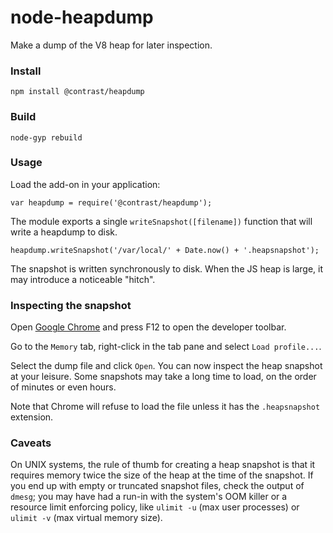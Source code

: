 node-heapdump
===

Make a dump of the V8 heap for later inspection.

### Install

    npm install @contrast/heapdump

### Build

    node-gyp rebuild

### Usage

Load the add-on in your application:

    var heapdump = require('@contrast/heapdump');

The module exports a single `writeSnapshot([filename])` function that will write a heapdump to disk.

    heapdump.writeSnapshot('/var/local/' + Date.now() + '.heapsnapshot');

The snapshot is written synchronously to disk.  When the JS heap is large,
it may introduce a noticeable "hitch".

### Inspecting the snapshot

Open [Google Chrome](https://www.google.com/intl/en/chrome/browser/) and
press F12 to open the developer toolbar.

Go to the `Memory` tab, right-click in the tab pane and select
`Load profile...`.

Select the dump file and click `Open`.  You can now inspect the heap snapshot
at your leisure. Some snapshots may take a long time to load, on the order of
minutes or even hours.

Note that Chrome will refuse to load the file unless it has the `.heapsnapshot`
extension.

### Caveats

On UNIX systems, the rule of thumb for creating a heap snapshot is that it
requires memory twice the size of the heap at the time of the snapshot.
If you end up with empty or truncated snapshot files, check the output of
`dmesg`; you may have had a run-in with the system's OOM killer or a resource
limit enforcing policy, like `ulimit -u` (max user processes) or `ulimit -v`
(max virtual memory size).
